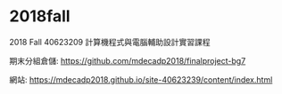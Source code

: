 # 2018fall

2018 Fall 40623209 計算機程式與電腦輔助設計實習課程

期末分組倉儲: https://github.com/mdecadp2018/finalproject-bg7

網站: https://mdecadp2018.github.io/site-40623239/content/index.html
